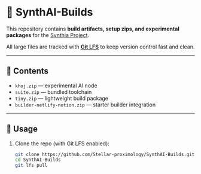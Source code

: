 # 🌌 SynthAI-Builds

This repository contains **build artifacts, setup zips, and experimental packages** for the [Synthia Project](https://github.com/Stellar-proximology).

All large files are tracked with **[Git LFS](https://git-lfs.github.com/)** to keep version control fast and clean.

---

## 📂 Contents
- `khoj.zip` — experimental AI node  
- `suite.zip` — bundled toolchain  
- `tiny.zip` — lightweight build package  
- `builder-netlify-notion.zip` — starter builder integration

---

## 🚀 Usage
1. Clone the repo (with Git LFS enabled):
   ```bash
   git clone https://github.com/Stellar-proximology/SynthAI-Builds.git
   cd SynthAI-Builds
   git lfs pull
